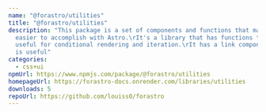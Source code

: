 ```yaml
---
name: "@forastro/utilities"
title: "@forastro/utilities"
description: "This package is a set of components and functions that make things
  easier to accomplish with Astro.\rIt's a library that has functions that are
  useful for conditional rendering and iteration.\rIt has a link component which
  is useful"
categories:
  - css+ui
npmUrl: https://www.npmjs.com/package/@forastro/utilities
homepageUrl: https://forastro-docs.onrender.com/libraries/utilities
downloads: 5
repoUrl: https://github.com/louiss0/forastro
---
```

